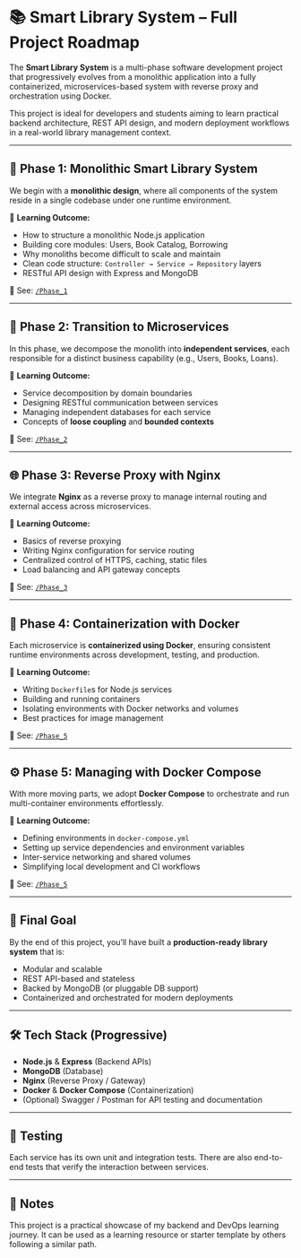 # 📚 Smart Library System – Full Project Roadmap

The **Smart Library System** is a multi-phase software development project that progressively evolves from a monolithic application into a fully containerized, microservices-based system with reverse proxy and orchestration using Docker.

This project is ideal for developers and students aiming to learn practical backend architecture, REST API design, and modern deployment workflows in a real-world library management context.

---

## 🚀 Phase 1: Monolithic Smart Library System

We begin with a **monolithic design**, where all components of the system reside in a single codebase under one runtime environment.

🧠 **Learning Outcome:**

- How to structure a monolithic Node.js application  
- Building core modules: Users, Book Catalog, Borrowing  
- Why monoliths become difficult to scale and maintain  
- Clean code structure: `Controller → Service → Repository` layers  
- RESTful API design with Express and MongoDB  

📁 See: [`/Phase_1`](./Phase_1)

---

## 🧩 Phase 2: Transition to Microservices

In this phase, we decompose the monolith into **independent services**, each responsible for a distinct business capability (e.g., Users, Books, Loans).

🧠 **Learning Outcome:**

- Service decomposition by domain boundaries  
- Designing RESTful communication between services  
- Managing independent databases for each service  
- Concepts of **loose coupling** and **bounded contexts**

📁 See: [`/Phase_2`](./Phase_2)

---

## 🌐 Phase 3: Reverse Proxy with Nginx

We integrate **Nginx** as a reverse proxy to manage internal routing and external access across microservices.

🧠 **Learning Outcome:**

- Basics of reverse proxying  
- Writing Nginx configuration for service routing  
- Centralized control of HTTPS, caching, static files  
- Load balancing and API gateway concepts  

📁 See: [`/Phase_3`](./Phase_3)

---

## 🐳 Phase 4: Containerization with Docker

Each microservice is **containerized using Docker**, ensuring consistent runtime environments across development, testing, and production.

🧠 **Learning Outcome:**

- Writing `Dockerfile`s for Node.js services  
- Building and running containers  
- Isolating environments with Docker networks and volumes  
- Best practices for image management  

📁 See: [`/Phase_5`](./Phase_5)

---

## ⚙️ Phase 5: Managing with Docker Compose

With more moving parts, we adopt **Docker Compose** to orchestrate and run multi-container environments effortlessly.

🧠 **Learning Outcome:**

- Defining environments in `docker-compose.yml`  
- Setting up service dependencies and environment variables  
- Inter-service networking and shared volumes  
- Simplifying local development and CI workflows  

📁 See: [`/Phase_5`](./Phase_5)

---

## 📌 Final Goal

By the end of this project, you’ll have built a **production-ready library system** that is:

- Modular and scalable  
- REST API-based and stateless  
- Backed by MongoDB (or pluggable DB support)  
- Containerized and orchestrated for modern deployments  

---

## 🛠️ Tech Stack (Progressive)

- **Node.js** & **Express** (Backend APIs)  
- **MongoDB** (Database)  
- **Nginx** (Reverse Proxy / Gateway)  
- **Docker** & **Docker Compose** (Containerization)  
- (Optional) Swagger / Postman for API testing and documentation  

---

## 📜 Testing

Each service has its own unit and integration tests. There are also end-to-end tests that verify the interaction between services.

---

## 🧠 Notes

This project is a practical showcase of my backend and DevOps learning journey. It can be used as a learning resource or starter template by others following a similar path.

